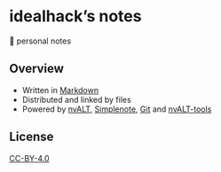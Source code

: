 # idealhack’s notes

📓 personal notes

## Overview

- Written in [Markdown](https://daringfireball.net/projects/markdown/)
- Distributed and linked by files
- Powered by [nvALT](http://brettterpstra.com/projects/nvalt/), [Simplenote](https://simplenote.com/), [Git](https://git-scm.com/) and [nvALT-tools](https://github.com/idealhack/nvALT-tools)

## License

[CC-BY-4.0](https://creativecommons.org/licenses/by/4.0/)
